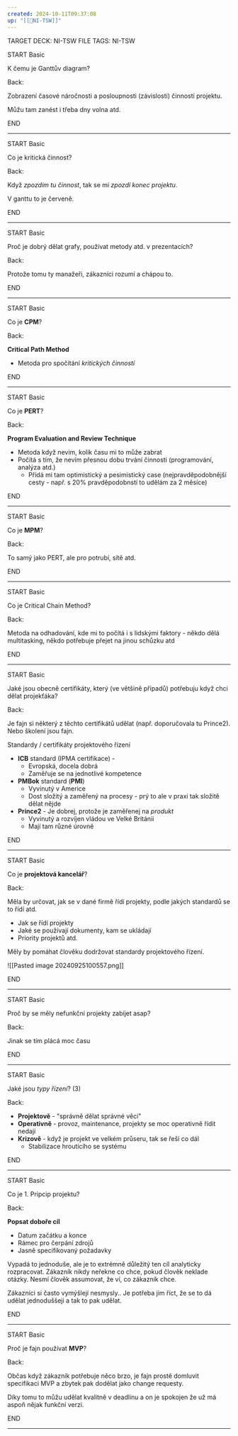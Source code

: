 ```yaml
---
created: 2024-10-11T09:37:08
up: "[[📖NI-TSW]]"
---
```


TARGET DECK: NI-TSW
FILE TAGS: NI-TSW


START
Basic

K čemu je Ganttův diagram?

Back:

Zobrazení časové náročnosti a posloupnosti (závislosti) činností projektu.

Můžu tam zanést i třeba dny volna atd.
<!--ID: 1728921214632-->
END

---


START
Basic

Co je kritická činnost?

Back:

Když _zpozdím tu činnost_, tak se mi _zpozdí konec projektu_.

V ganttu to je červeně.
<!--ID: 1728921214635-->
END

---


START
Basic

Proč je dobrý dělat grafy, používat metody atd. v prezentacích?

Back:

Protože tomu ty manažeři, zákazníci rozumí a chápou to.
<!--ID: 1728921214638-->
END

---


START
Basic

Co je **CPM**?

Back:

**Critical Path Method**
- Metoda pro spočítání _kritických činností_
<!--ID: 1728921214641-->
END

---


START
Basic

Co je **PERT**?

Back:

**Program Evaluation and Review Technique**
- Metoda když nevim, kolik času mi to může zabrat
- Počítá s tím, že nevím přesnou dobu trvání činnosti (programování, analýza atd.)
	- Přidá mi tam optimistický a pesimistický case (nejpravděpodobnější cesty - např. s 20% pravděpodobnstí to udělám za 2 měsíce)
<!--ID: 1728921214644-->
END

---


START
Basic

Co je **MPM**?

Back:

To samý jako PERT, ale pro potrubí, sítě atd.
<!--ID: 1728921214646-->
END

---


START
Basic

Co je Critical Chain Method?

Back:

Metoda na odhadování, kde mi to počítá i s lidskými faktory - někdo dělá multitasking, někdo potřebuje přejet na jinou schůzku atd
<!--ID: 1728921214649-->
END

---


START
Basic

Jaké jsou obecně certifikáty, který (ve většině případů) potřebuju když chci dělat projekťáka?

Back:

Je fajn si některý z těchto certifikátů udělat (např. doporučovala tu Prince2). Nebo školení jsou fajn.

Standardy / certifikáty projektového řízení
- **ICB** standard (IPMA certifikace) - 
	- Evropská, docela dobrá
	- Zaměřuje se na jednotlivé kompetence
- **PMBok** standard (**PMI**)
	- Vyvinutý v Americe
	- Dost složitý a zaměřený na procesy - prý to ale v praxi tak složitě dělat nějde
- **Prince2** - Je dobrej, protože je zaměřenej na _produkt_
	- Vyvinutý a rozvíjen vládou ve Velké Británii
	- Mají tam různé úrovně
<!--ID: 1728921214652-->
END

---



START
Basic

Co je **projektová kancelář**?

Back:

Měla by určovat, jak se v dané firmě řídí projekty, podle jakých standardů se to řídí atd.
- Jak se řídí projekty
- Jaké se používají dokumenty, kam se ukládají
- Priority projektů atd.

Měly by pomáhat člověku dodržovat standardy projektového řízení.

![[Pasted image 20240925100557.png]]
<!--ID: 1728921214655-->
END

---


START
Basic

Proč by se měly nefunkční projekty zabíjet asap? 

Back:

Jinak se tím plácá moc času
<!--ID: 1728921214657-->
END

---


START
Basic

Jaké jsou _typy řízení_? (3)

Back:

- **Projektově** - "správně dělat správné věci"
- **Operativně** - provoz, maintenance, projekty se moc operativně řídit nedají
- **Krizově** - když je projekt ve velkém průseru, tak se řeší co dál
	- Stabilizace hroutícího se systému
<!--ID: 1728921214660-->
END

---


START
Basic

Co je 1. Pripcip projektu?

Back:

**Popsat doboře cíl**
- Datum začátku a konce
- Rámec pro čerpání zdrojů
- Jasně specifikovaný požadavky

Vypadá to jednoduše, ale je to extrémně důležitý ten cíl analyticky rozpracovat. Zákazník nikdy neřekne co chce, pokud člověk neklade otázky. Nesmí člověk assumovat, že ví, co zákazník chce.

Zákazníci si často vymýšlejí nesmysly.. Je potřeba jim říct, že se to dá udělat jednoduššeji a tak to pak udělat. 
<!--ID: 1728921214663-->
END

---


START
Basic

Proč je fajn používat **MVP**?

Back:

Občas když zákazník potřebuje něco brzo, je fajn prostě domluvit specifikaci MVP a zbytek pak dodělat jako change requesty.

Díky tomu to můžu udělat kvalitně v deadlinu a on je spokojen že už má aspoň nějak funkční verzi.
<!--ID: 1728921214666-->
END

---


